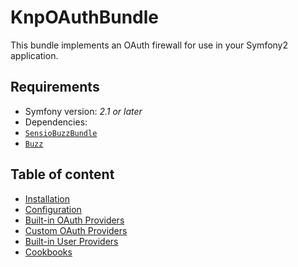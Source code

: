 # KnpOAuthBundle

This bundle implements an OAuth firewall for use in your Symfony2 application.

## Requirements

* Symfony version: _2.1 or later_
* Dependencies:
 * [`SensioBuzzBundle`](https://github.com/sensio/SensioBuzzBundle)
 * [`Buzz`](https://github.com/kriswallsmith/Buzz)

## Table of content

* [Installation](02_installation.md)
* [Configuration](03_configuration.md)
* [Built-in OAuth Providers](04_builtin_oauth_providers.md)
* [Custom OAuth Providers](05_custom_oauth_providers.md)
* [Built-in User Providers](06_builtin_user_providers.md)
* [Cookbooks](07_cookbooks.md)